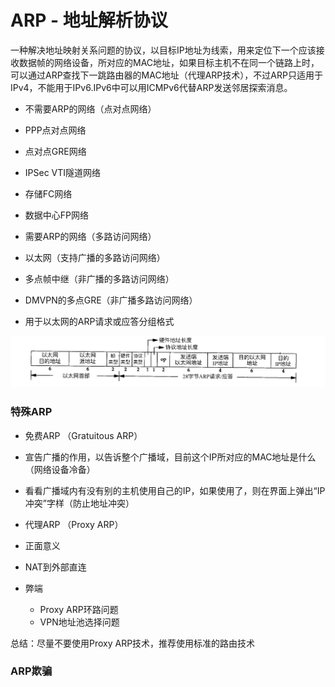 # ARP - 地址解析协议

一种解决地址映射关系问题的协议，以目标IP地址为线索，用来定位下一个应该接收数据帧的网络设备，所对应的MAC地址，如果目标主机不在同一个链路上时，可以通过ARP查找下一跳路由器的MAC地址（代理ARP技术），不过ARP只适用于IPv4，不能用于IPv6.IPv6中可以用ICMPv6代替ARP发送邻居探索消息。

 - 不需要ARP的网络（点对点网络）
  - PPP点对点网络
  - 点对点GRE网络
  - IPSec VTI隧道网络
  - 存储FC网络
  - 数据中心FP网络
 - 需要ARP的网络（多路访问网络）
  - 以太网（支持广播的多路访问网络）
  - 多点帧中继（非广播的多路访问网络）
  - DMVPN的多点GRE（非广播多路访问网络）


- 用于以太网的ARP请求或应答分组格式

![](/tcp_ip/images/arp-01.jpeg)

### 特殊ARP

- 免费ARP （Gratuitous ARP）

 - 宣告广播的作用，以告诉整个广播域，目前这个IP所对应的MAC地址是什么（网络设备冷备）
 - 看看广播域内有没有别的主机使用自己的IP，如果使用了，则在界面上弹出“IP冲突”字样（防止地址冲突）

- 代理ARP （Proxy ARP）
 -  正面意义
   - NAT到外部直连
 - 弊端
   - Proxy ARP环路问题
   - VPN地址池选择问题

总结：尽量不要使用Proxy ARP技术，推荐使用标准的路由技术

### ARP欺骗
